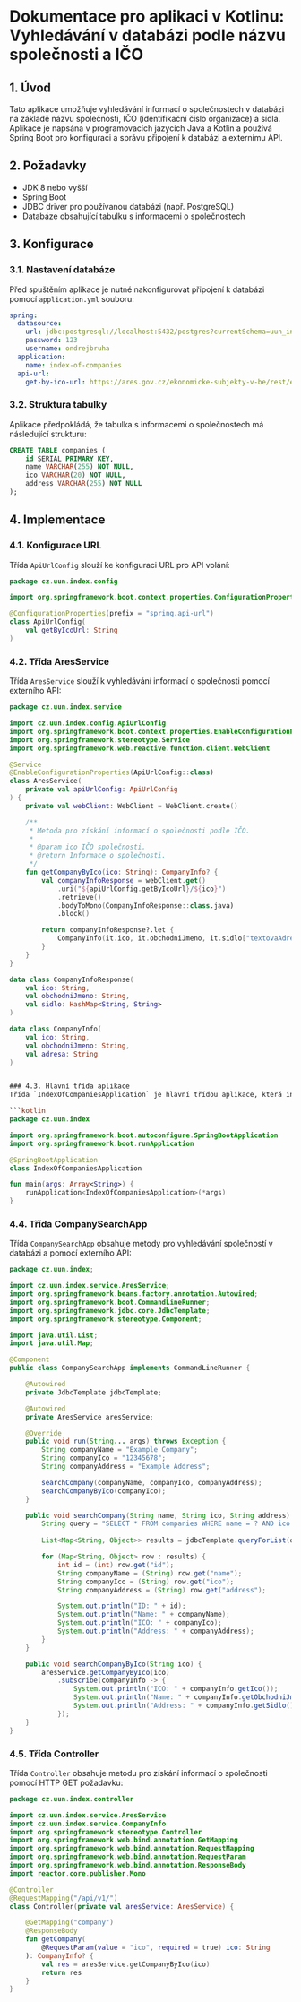 # Dokumentace pro aplikaci v Kotlinu: Vyhledávání v databázi podle názvu společnosti a IČO

## 1. Úvod
Tato aplikace umožňuje vyhledávání informací o společnostech v databázi na základě názvu společnosti, IČO (identifikační číslo organizace) a sídla. Aplikace je napsána v programovacích jazycích Java a Kotlin a používá Spring Boot pro konfiguraci a správu připojení k databázi a externímu API.

## 2. Požadavky
- JDK 8 nebo vyšší
- Spring Boot
- JDBC driver pro používanou databázi (např. PostgreSQL)
- Databáze obsahující tabulku s informacemi o společnostech

## 3. Konfigurace
### 3.1. Nastavení databáze
Před spuštěním aplikace je nutné nakonfigurovat připojení k databázi pomocí `application.yml` souboru:

```yaml
spring:
  datasource:
    url: jdbc:postgresql://localhost:5432/postgres?currentSchema=uun_index_companies
    password: 123
    username: ondrejbruha
  application:
    name: index-of-companies
  api-url:
    get-by-ico-url: https://ares.gov.cz/ekonomicke-subjekty-v-be/rest/ekonomicke-subjekty
```

### 3.2. Struktura tabulky
Aplikace předpokládá, že tabulka s informacemi o společnostech má následující strukturu:

```sql
CREATE TABLE companies (
    id SERIAL PRIMARY KEY,
    name VARCHAR(255) NOT NULL,
    ico VARCHAR(20) NOT NULL,
    address VARCHAR(255) NOT NULL
);
```

## 4. Implementace

### 4.1. Konfigurace URL
Třída `ApiUrlConfig` slouží ke konfiguraci URL pro API volání:

```kotlin
package cz.uun.index.config

import org.springframework.boot.context.properties.ConfigurationProperties

@ConfigurationProperties(prefix = "spring.api-url")
class ApiUrlConfig(
    val getByIcoUrl: String
)
```

### 4.2. Třída AresService
Třída `AresService` slouží k vyhledávání informací o společnosti pomocí externího API:

```kotlin
package cz.uun.index.service

import cz.uun.index.config.ApiUrlConfig
import org.springframework.boot.context.properties.EnableConfigurationProperties
import org.springframework.stereotype.Service
import org.springframework.web.reactive.function.client.WebClient

@Service
@EnableConfigurationProperties(ApiUrlConfig::class)
class AresService(
    private val apiUrlConfig: ApiUrlConfig
) {
    private val webClient: WebClient = WebClient.create()

    /**
     * Metoda pro získání informací o společnosti podle IČO.
     *
     * @param ico IČO společnosti.
     * @return Informace o společnosti.
     */
    fun getCompanyByIco(ico: String): CompanyInfo? {
        val companyInfoResponse = webClient.get()
            .uri("${apiUrlConfig.getByIcoUrl}/${ico}")
            .retrieve()
            .bodyToMono(CompanyInfoResponse::class.java)
            .block()

        return companyInfoResponse?.let {
            CompanyInfo(it.ico, it.obchodniJmeno, it.sidlo["textovaAdresa"] ?: "")
        }
    }
}

data class CompanyInfoResponse(
    val ico: String,
    val obchodniJmeno: String,
    val sidlo: HashMap<String, String>
)

data class CompanyInfo(
    val ico: String,
    val obchodniJmeno: String,
    val adresa: String
)


### 4.3. Hlavní třída aplikace
Třída `IndexOfCompaniesApplication` je hlavní třídou aplikace, která inicializuje Spring Boot aplikaci:

```kotlin
package cz.uun.index

import org.springframework.boot.autoconfigure.SpringBootApplication
import org.springframework.boot.runApplication

@SpringBootApplication
class IndexOfCompaniesApplication

fun main(args: Array<String>) {
    runApplication<IndexOfCompaniesApplication>(*args)
}
```

### 4.4. Třída CompanySearchApp
Třída `CompanySearchApp` obsahuje metody pro vyhledávání společností v databázi a pomocí externího API:

```java
package cz.uun.index;

import cz.uun.index.service.AresService;
import org.springframework.beans.factory.annotation.Autowired;
import org.springframework.boot.CommandLineRunner;
import org.springframework.jdbc.core.JdbcTemplate;
import org.springframework.stereotype.Component;

import java.util.List;
import java.util.Map;

@Component
public class CompanySearchApp implements CommandLineRunner {

    @Autowired
    private JdbcTemplate jdbcTemplate;

    @Autowired
    private AresService aresService;

    @Override
    public void run(String... args) throws Exception {
        String companyName = "Example Company";
        String companyIco = "12345678";
        String companyAddress = "Example Address";

        searchCompany(companyName, companyIco, companyAddress);
        searchCompanyByIco(companyIco);
    }

    public void searchCompany(String name, String ico, String address) {
        String query = "SELECT * FROM companies WHERE name = ? AND ico = ? AND address = ?";
        
        List<Map<String, Object>> results = jdbcTemplate.queryForList(query, name, ico, address);

        for (Map<String, Object> row : results) {
            int id = (int) row.get("id");
            String companyName = (String) row.get("name");
            String companyIco = (String) row.get("ico");
            String companyAddress = (String) row.get("address");

            System.out.println("ID: " + id);
            System.out.println("Name: " + companyName);
            System.out.println("ICO: " + companyIco);
            System.out.println("Address: " + companyAddress);
        }
    }

    public void searchCompanyByIco(String ico) {
        aresService.getCompanyByIco(ico)
            .subscribe(companyInfo -> {
                System.out.println("ICO: " + companyInfo.getIco());
                System.out.println("Name: " + companyInfo.getObchodniJmeno());
                System.out.println("Address: " + companyInfo.getSidlo());
            });
    }
}
```

### 4.5. Třída Controller
Třída `Controller` obsahuje metodu pro získání informací o společnosti pomocí HTTP GET požadavku:

```kotlin
package cz.uun.index.controller

import cz.uun.index.service.AresService
import cz.uun.index.service.CompanyInfo
import org.springframework.stereotype.Controller
import org.springframework.web.bind.annotation.GetMapping
import org.springframework.web.bind.annotation.RequestMapping
import org.springframework.web.bind.annotation.RequestParam
import org.springframework.web.bind.annotation.ResponseBody
import reactor.core.publisher.Mono

@Controller
@RequestMapping("/api/v1/")
class Controller(private val aresService: AresService) {

    @GetMapping("company")
    @ResponseBody
    fun getCompany(
        @RequestParam(value = "ico", required = true) ico: String
    ): CompanyInfo? {
        val res = aresService.getCompanyByIco(ico)
        return res
    }
}

